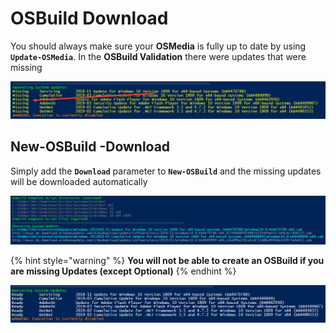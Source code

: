 # OSBuild Download

You should always make sure your **OSMedia** is fully up to date by using **`Update-OSMedia`**.  In the **OSBuild Validation** there were updates that were missing

![](../../../../.gitbook/assets/image%20%2872%29.png)

## New-OSBuild -Download

Simply add the **`Download`** parameter to **`New-OSBuild`** and the missing updates will be downloaded automatically

![](../../../../.gitbook/assets/image%20%28155%29.png)

{% hint style="warning" %}
**You will not be able to create an OSBuild if you are missing Updates \(except Optional\)**
{% endhint %}

![](../../../../.gitbook/assets/image%20%28149%29.png)

